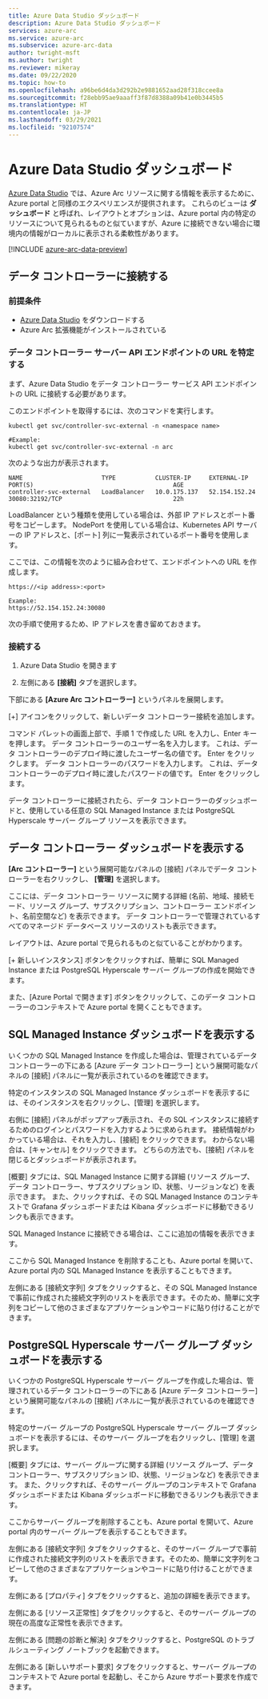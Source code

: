 ```yaml
---
title: Azure Data Studio ダッシュボード
description: Azure Data Studio ダッシュボード
services: azure-arc
ms.service: azure-arc
ms.subservice: azure-arc-data
author: twright-msft
ms.author: twright
ms.reviewer: mikeray
ms.date: 09/22/2020
ms.topic: how-to
ms.openlocfilehash: a96be6d4da3d292b2e9881652aad28f318ccee8a
ms.sourcegitcommit: f28ebb95ae9aaaff3f87d8388a09b41e0b3445b5
ms.translationtype: HT
ms.contentlocale: ja-JP
ms.lasthandoff: 03/29/2021
ms.locfileid: "92107574"
---
```

# <a name="azure-data-studio-dashboards"></a>Azure Data Studio ダッシュボード

[Azure Data Studio](/sql/azure-data-studio/what-is) では、Azure Arc リソースに関する情報を表示するために、Azure portal と同様のエクスペリエンスが提供されます。  これらのビューは **ダッシュボード** と呼ばれ、レイアウトとオプションは、Azure portal 内の特定のリソースについて見られるものと似ていますが、Azure に接続できない場合に環境内の情報がローカルに表示される柔軟性があります。

[!INCLUDE [azure-arc-data-preview](../../../includes/azure-arc-data-preview.md)]

## <a name="connecting-to-a-data-controller"></a>データ コントローラーに接続する

### <a name="prerequisites"></a>前提条件

- [Azure Data Studio](/sql/azure-data-studio/download-azure-data-studio) をダウンロードする
- Azure Arc 拡張機能がインストールされている

### <a name="determine-the-data-controller-server-api-endpoint-url"></a>データ コントローラー サーバー API エンドポイントの URL を特定する

まず、Azure Data Studio をデータ コントローラー サービス API エンドポイントの URL に接続する必要があります。

このエンドポイントを取得するには、次のコマンドを実行します。

```console
kubectl get svc/controller-svc-external -n <namespace name>

#Example:
kubectl get svc/controller-svc-external -n arc
```

次のような出力が表示されます。

```console
NAME                      TYPE           CLUSTER-IP     EXTERNAL-IP      PORT(S)                                       AGE
controller-svc-external   LoadBalancer   10.0.175.137   52.154.152.24    30080:32192/TCP                               22h
```

LoadBalancer という種類を使用している場合は、外部 IP アドレスとポート番号をコピーします。 NodePort を使用している場合は、Kubernetes API サーバーの IP アドレスと、[ポート] 列に一覧表示されているポート番号を使用します。

ここでは、この情報を次のように組み合わせて、エンドポイントへの URL を作成します。

```console
https://<ip address>:<port>

Example:
https://52.154.152.24:30080
```

次の手順で使用するため、IP アドレスを書き留めておきます。

### <a name="connect"></a>接続する

1. Azure Data Studio を開きます

1. 左側にある **[接続]** タブを選択します。

下部にある  **[Azure Arc コントローラー]** というパネルを展開します。

[+] アイコンをクリックして、新しいデータ コントローラー接続を追加します。

コマンド パレットの画面上部で、手順 1 で作成した URL を入力し、Enter キーを押します。
データ コントローラーのユーザー名を入力します。  これは、データ コントローラーのデプロイ時に渡したユーザー名の値です。  Enter をクリックします。
データ コントローラーのパスワードを入力します。  これは、データ コントローラーのデプロイ時に渡したパスワードの値です。 Enter をクリックします。

データ コントローラーに接続されたら、データ コントローラーのダッシュボードと、使用している任意の SQL Managed Instance または PostgreSQL Hyperscale サーバー グループ リソースを表示できます。

## <a name="view-the-data-controller-dashboard"></a>データ コントローラー ダッシュボードを表示する

**[Arc コントローラー]** という展開可能なパネルの [接続] パネルでデータ コントローラーを右クリックし、 **[管理]** を選択します。

ここには、データ コントローラー リソースに関する詳細 (名前、地域、接続モード、リソース グループ、サブスクリプション、コントローラー エンドポイント、名前空間など) を表示できます。  データ コントローラーで管理されているすべてのマネージド データベース リソースのリストも表示できます。

レイアウトは、Azure portal で見られるものと似ていることがわかります。

[+ 新しいインスタンス] ボタンをクリックすれば、簡単に SQL Managed Instance または PostgreSQL Hyperscale サーバー グループの作成を開始できます。

また、[Azure Portal で開きます] ボタンをクリックして、このデータ コントローラーのコンテキストで Azure portal を開くこともできます。

## <a name="view-the-sql-managed-instance-dashboards"></a>SQL Managed Instance ダッシュボードを表示する

いくつかの SQL Managed Instance を作成した場合は、管理されているデータ コントローラーの下にある [Azure データ コントローラー] という展開可能なパネルの [接続] パネルに一覧が表示されているのを確認できます。

特定のインスタンスの SQL Managed Instance ダッシュボードを表示するには、そのインスタンスを右クリックし、[管理] を選択します。

右側に [接続] パネルがポップアップ表示され、その SQL インスタンスに接続するためのログインとパスワードを入力するように求められます。 接続情報がわかっている場合は、それを入力し、[接続] をクリックできます。  わからない場合は、[キャンセル] をクリックできます。  どちらの方法でも、[接続] パネルを閉じるとダッシュボードが表示されます。

[概要] タブには、SQL Managed Instance に関する詳細 (リソース グループ、データ コントローラー、サブスクリプション ID、状態、リージョンなど) を表示できます。  また、クリックすれば、その SQL Managed Instance のコンテキストで Grafana ダッシュボードまたは Kibana ダッシュボードに移動できるリンクも表示できます。

SQL Managed Instance に接続できる場合は、ここに追加の情報を表示できます。

ここから SQL Managed Instance を削除することも、Azure portal を開いて、Azure portal 内の SQL Managed Instance を表示することもできます。

左側にある [接続文字列] タブをクリックすると、その SQL Managed Instance で事前に作成された接続文字列のリストを表示できます。そのため、簡単に文字列をコピーして他のさまざまなアプリケーションやコードに貼り付けることができます。

## <a name="view-the-postgresql-hyperscale-server-group-dashboards"></a>PostgreSQL Hyperscale サーバー グループ ダッシュボードを表示する

いくつかの PostgreSQL Hyperscale サーバー グループを作成した場合は、管理されているデータ コントローラーの下にある [Azure データ コントローラー] という展開可能なパネルの [接続] パネルに一覧が表示されているのを確認できます。

特定のサーバー グループの PostgreSQL Hyperscale サーバー グループ ダッシュボードを表示するには、そのサーバー グループを右クリックし、[管理] を選択します。

[概要] タブには、サーバー グループに関する詳細 (リソース グループ、データ コントローラー、サブスクリプション ID、状態、リージョンなど) を表示できます。  また、クリックすれば、そのサーバー グループのコンテキストで Grafana ダッシュボードまたは Kibana ダッシュボードに移動できるリンクも表示できます。

ここからサーバー グループを削除することも、Azure portal を開いて、Azure portal 内のサーバー グループを表示することもできます。

左側にある [接続文字列] タブをクリックすると、そのサーバー グループで事前に作成された接続文字列のリストを表示できます。そのため、簡単に文字列をコピーして他のさまざまなアプリケーションやコードに貼り付けることができます。

左側にある [プロパティ] タブをクリックすると、追加の詳細を表示できます。

左側にある [リソース正常性] タブをクリックすると、そのサーバー グループの現在の高度な正常性を表示できます。

左側にある [問題の診断と解決] タブをクリックすると、PostgreSQL のトラブルシューティング ノートブックを起動できます。

左側にある [新しいサポート要求] タブをクリックすると、サーバー グループのコンテキストで Azure portal を起動し、そこから Azure サポート要求を作成できます。